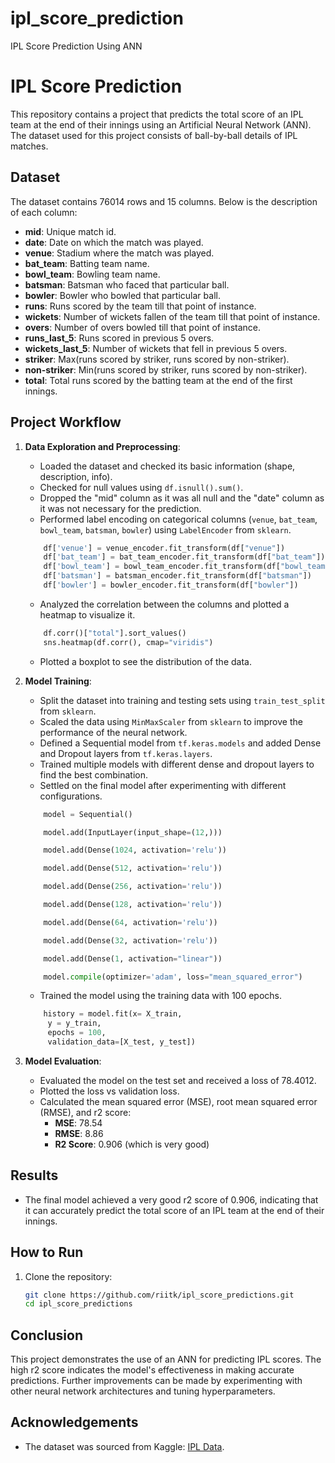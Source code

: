 # ipl_score_prediction
IPL Score Prediction Using ANN

# IPL Score Prediction

This repository contains a project that predicts the total score of an IPL team at the end of their innings using an Artificial Neural Network (ANN). The dataset used for this project consists of ball-by-ball details of IPL matches.

## Dataset

The dataset contains 76014 rows and 15 columns. Below is the description of each column:

- **mid**: Unique match id.
- **date**: Date on which the match was played.
- **venue**: Stadium where the match was played.
- **bat_team**: Batting team name.
- **bowl_team**: Bowling team name.
- **batsman**: Batsman who faced that particular ball.
- **bowler**: Bowler who bowled that particular ball.
- **runs**: Runs scored by the team till that point of instance.
- **wickets**: Number of wickets fallen of the team till that point of instance.
- **overs**: Number of overs bowled till that point of instance.
- **runs_last_5**: Runs scored in previous 5 overs.
- **wickets_last_5**: Number of wickets that fell in previous 5 overs.
- **striker**: Max(runs scored by striker, runs scored by non-striker).
- **non-striker**: Min(runs scored by striker, runs scored by non-striker).
- **total**: Total runs scored by the batting team at the end of the first innings.

## Project Workflow

1. **Data Exploration and Preprocessing**:
    - Loaded the dataset and checked its basic information (shape, description, info).
    - Checked for null values using `df.isnull().sum()`.
    - Dropped the "mid" column as it was all null and the "date" column as it was not necessary for the prediction.
    - Performed label encoding on categorical columns (`venue`, `bat_team`, `bowl_team`, `batsman`, `bowler`) using `LabelEncoder` from `sklearn`.
    
    ```python
        df['venue'] = venue_encoder.fit_transform(df["venue"])
        df['bat_team'] = bat_team_encoder.fit_transform(df["bat_team"])
        df['bowl_team'] = bowl_team_encoder.fit_transform(df["bowl_team"])
        df['batsman'] = batsman_encoder.fit_transform(df["batsman"])
        df['bowler'] = bowler_encoder.fit_transform(df["bowler"])
    ```
    - Analyzed the correlation between the columns and plotted a heatmap to visualize it.
    ```python
        df.corr()["total"].sort_values()
        sns.heatmap(df.corr(), cmap="viridis")
    ```
    - Plotted a boxplot to see the distribution of the data.

2. **Model Training**:
    - Split the dataset into training and testing sets using `train_test_split` from `sklearn`.
    - Scaled the data using `MinMaxScaler` from `sklearn` to improve the performance of the neural network.
    - Defined a Sequential model from `tf.keras.models` and added Dense and Dropout layers from `tf.keras.layers`.
    - Trained multiple models with different dense and dropout layers to find the best combination.
    - Settled on the final model after experimenting with different configurations.
    ```python
        model = Sequential()

        model.add(InputLayer(input_shape=(12,)))

        model.add(Dense(1024, activation='relu'))

        model.add(Dense(512, activation='relu'))

        model.add(Dense(256, activation='relu'))

        model.add(Dense(128, activation='relu'))

        model.add(Dense(64, activation='relu'))

        model.add(Dense(32, activation='relu'))

        model.add(Dense(1, activation="linear"))

        model.compile(optimizer='adam', loss="mean_squared_error")

    ```
    - Trained the model using the training data with 100 epochs.
    ```python
        history = model.fit(x= X_train,
         y = y_train,
         epochs = 100,
         validation_data=[X_test, y_test])
    ```

3. **Model Evaluation**:
    - Evaluated the model on the test set and received a loss of 78.4012.
    - Plotted the loss vs validation loss.
    - Calculated the mean squared error (MSE), root mean squared error (RMSE), and r2 score:
        - **MSE**: 78.54
        - **RMSE**: 8.86
        - **R2 Score**: 0.906 (which is very good)

## Results

- The final model achieved a very good r2 score of 0.906, indicating that it can accurately predict the total score of an IPL team at the end of their innings.

## How to Run

1. Clone the repository:
    ```bash
    git clone https://github.com/riitk/ipl_score_predictions.git
    cd ipl_score_predictions
    ```

## Conclusion

This project demonstrates the use of an ANN for predicting IPL scores. The high r2 score indicates the model's effectiveness in making accurate predictions. Further improvements can be made by experimenting with other neural network architectures and tuning hyperparameters.

## Acknowledgements

- The dataset was sourced from Kaggle: [IPL Data](https://www.kaggle.com/datasets/yuvrajdagur/ipl-dataset-season-2008-to-2017).
